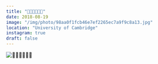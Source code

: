 ```yaml
---
title: "👑👑👑👑👑👑"
date: 2018-08-19
image: "/img/photo/98aa0f1fcb46e7ef2265ec7a9f9c8a13.jpg"
location: "University of Cambridge"
instagram: true
draft: false
---
```


![👑👑👑👑👑👑](/img/photo/98aa0f1fcb46e7ef2265ec7a9f9c8a13.jpg)
